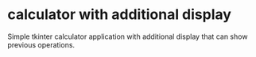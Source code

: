 # calculator with additional display
Simple tkinter calculator application with additional display that can show previous operations.
